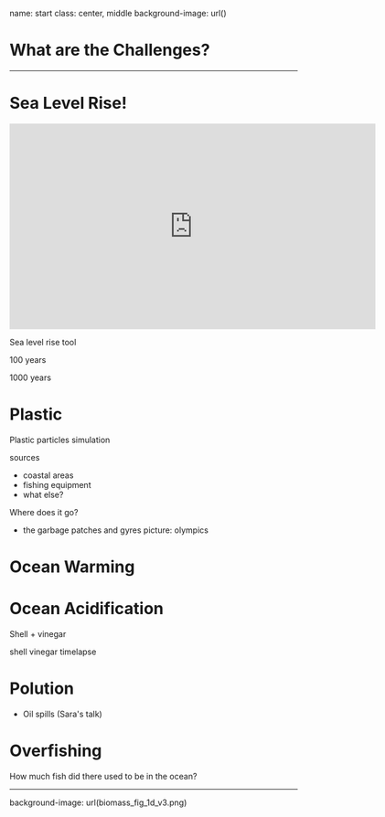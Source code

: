 name: start
class: center, middle
background-image: url()

# What are the Challenges?

---

# Sea Level Rise!



<iframe src="https://player.vimeo.com/video/137262980" width="640" height="360" frameborder="0" scrolling="no" webkitallowfullscreen mozallowfullscreen allowfullscreen></iframe>


Sea level rise tool

100 years

1000 years

# Plastic

Plastic particles simulation

sources

* coastal areas
* fishing equipment
* what else? 

Where does it go? 

* the garbage patches and gyres
	picture: olympics

# Ocean Warming

# Ocean Acidification

Shell + vinegar

shell vinegar timelapse

# Polution

* Oil spills (Sara's talk)

# Overfishing

How much fish did there used to be in the ocean?

---

background-image: url(biomass_fig_1d_v3.png)